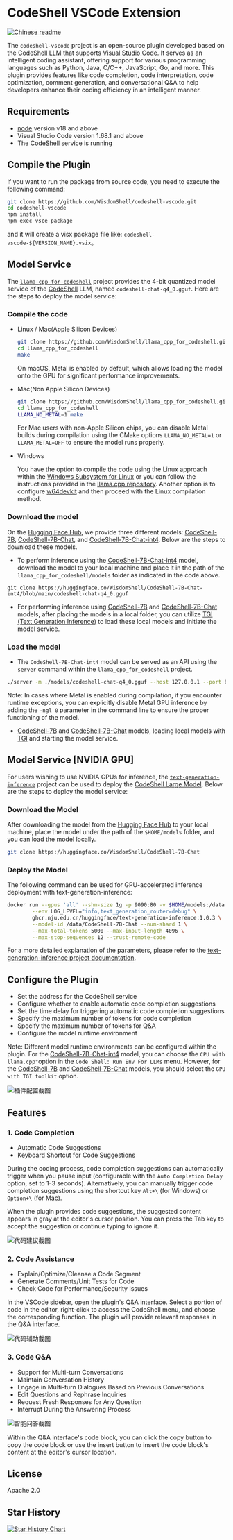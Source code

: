 # CodeShell VSCode Extension

[![Chinese readme](https://img.shields.io/badge/README-Chinese-blue)](README.md)

The `codeshell-vscode` project is an open-source plugin developed based on the [CodeShell LLM](https://github.com/WisdomShell/codeshell) that supports [Visual Studio Code](https://code.visualstudio.com/Download). It serves as an intelligent coding assistant, offering support for various programming languages such as Python, Java, C/C++, JavaScript, Go, and more. This plugin provides features like code completion, code interpretation, code optimization, comment generation, and conversational Q&A to help developers enhance their coding efficiency in an intelligent manner.

## Requirements

- [node](https://nodejs.org/en) version v18 and above
- Visual Studio Code version 1.68.1 and above
- The [CodeShell](https://github.com/WisdomShell/llama_cpp_for_codeshell) service is running

## Compile the Plugin

If you want to run the package from source code, you need to execute the following command:

```zsh
git clone https://github.com/WisdomShell/codeshell-vscode.git
cd codeshell-vscode
npm install
npm exec vsce package
```

and it will create a visx package file like: `codeshell-vscode-${VERSION_NAME}.vsix`。

##  Model Service

The [`llama_cpp_for_codeshell`](https://github.com/WisdomShell/llama_cpp_for_codeshell) project provides the 4-bit quantized model service of the [CodeShell](https://github.com/WisdomShell/codeshell) LLM, named `codeshell-chat-q4_0.gguf`. Here are the steps to deploy the model service:

### Compile the code

+ Linux / Mac(Apple Silicon Devices)

  ```bash
  git clone https://github.com/WisdomShell/llama_cpp_for_codeshell.git
  cd llama_cpp_for_codeshell
  make
  ```

  On macOS, Metal is enabled by default, which allows loading the model onto the GPU for significant performance improvements.

+ Mac(Non Apple Silicon Devices)

  ```bash
  git clone https://github.com/WisdomShell/llama_cpp_for_codeshell.git
  cd llama_cpp_for_codeshell
  LLAMA_NO_METAL=1 make
  ```

  For Mac users with non-Apple Silicon chips, you can disable Metal builds during compilation using the CMake options `LLAMA_NO_METAL=1` or `LLAMA_METAL=OFF` to ensure the model runs properly.

+ Windows

  You have the option to compile the code using the Linux approach within the [Windows Subsystem for Linux](https://learn.microsoft.com/en-us/windows/wsl/about) or you can follow the instructions provided in the [llama.cpp repository](https://github.com/ggerganov/llama.cpp#build). Another option is to configure [w64devkit](https://github.com/skeeto/w64devkit/releases) and then proceed with the Linux compilation method.


### Download the model

On the [Hugging Face Hub](https://huggingface.co/WisdomShell), we provide three different models: [CodeShell-7B](https://huggingface.co/WisdomShell/CodeShell-7B), [CodeShell-7B-Chat](https://huggingface.co/WisdomShell/CodeShell-7B-Chat), and [CodeShell-7B-Chat-int4](https://huggingface.co/WisdomShell/CodeShell-7B-Chat-int4). Below are the steps to download these models.

- To perform inference using the [CodeShell-7B-Chat-int4](https://huggingface.co/WisdomShell/CodeShell-7B-Chat-int4) model, download the model to your local machine and place it in the path of the `llama_cpp_for_codeshell/models` folder as indicated in the code above.

 ```
 git clone https://huggingface.co/WisdomShell/CodeShell-7B-Chat-int4/blob/main/codeshell-chat-q4_0.gguf
 ```

- For performing inference using [CodeShell-7B](https://huggingface.co/WisdomShell/CodeShell-7B) and [CodeShell-7B-Chat](https://huggingface.co/WisdomShell/CodeShell-7B-Chat) models, after placing the models in a local folder, you can utilize [TGI (Text Generation Inference)](https://github.com/WisdomShell/text-generation-inference.git) to load these local models and initiate the model service.

### Load the model

- The `CodeShell-7B-Chat-int4` model can be served as an API using the `server` command within the `llama_cpp_for_codeshell` project.

```bash
./server -m ./models/codeshell-chat-q4_0.gguf --host 127.0.0.1 --port 8080
```

Note: In cases where Metal is enabled during compilation, if you encounter runtime exceptions, you can explicitly disable Metal GPU inference by adding the `-ngl 0` parameter in the command line to ensure the proper functioning of the model.

- [CodeShell-7B](https://huggingface.co/WisdomShell/CodeShell-7B) and [CodeShell-7B-Chat](https://huggingface.co/WisdomShell/CodeShell-7B-Chat) models, loading local models with [TGI](https://github.com/WisdomShell/text-generation-inference.git) and starting the model service.

## Model Service [NVIDIA GPU]

For users wishing to use NVIDIA GPUs for inference, the [`text-generation-inference`](https://github.com/huggingface/text-generation-inference) project can be used to deploy the [CodeShell Large Model](https://github.com/WisdomShell/codeshell). Below are the steps to deploy the model service:

### Download the Model

After downloading the model from the [Hugging Face Hub](https://huggingface.co/WisdomShell/CodeShell-7B-Chat) to your local machine, place the model under the path of the `$HOME/models` folder, and you can load the model locally.

```bash
git clone https://huggingface.co/WisdomShell/CodeShell-7B-Chat
```

### Deploy the Model

The following command can be used for GPU-accelerated inference deployment with text-generation-inference:

```bash
docker run --gpus 'all' --shm-size 1g -p 9090:80 -v $HOME/models:/data \
        --env LOG_LEVEL="info,text_generation_router=debug" \
        ghcr.nju.edu.cn/huggingface/text-generation-inference:1.0.3 \
        --model-id /data/CodeShell-7B-Chat --num-shard 1 \
        --max-total-tokens 5000 --max-input-length 4096 \
        --max-stop-sequences 12 --trust-remote-code
```

For a more detailed explanation of the parameters, please refer to the [text-generation-inference project documentation](https://github.com/huggingface/text-generation-inference).


##  Configure the Plugin

- Set the address for the CodeShell service
- Configure whether to enable automatic code completion suggestions
- Set the time delay for triggering automatic code completion suggestions
- Specify the maximum number of tokens for code completion
- Specify the maximum number of tokens for Q&A
- Configure the model runtime environment

Note: Different model runtime environments can be configured within the plugin. For the [CodeShell-7B-Chat-int4](https://huggingface.co/WisdomShell/CodeShell-7B-Chat-int4) model, you can choose the `CPU with llama.cpp"`option in the `Code Shell: Run Env For LLMs` menu. However, for the [CodeShell-7B](https://huggingface.co/WisdomShell/CodeShell-7B) and [CodeShell-7B-Chat](https://huggingface.co/WisdomShell/CodeShell-7B-Chat) models, you should select the `GPU with TGI toolkit` option.

![插件配置截图](https://raw.githubusercontent.com/WisdomShell/codeshell-vscode/main/assets/readme/docs_settings_new.png)

## Features

### 1. Code Completion

- Automatic Code Suggestions
- Keyboard Shortcut for Code Suggestions

During the coding process, code completion suggestions can automatically trigger when you pause input (configurable with the `Auto Completion Delay` option, set to 1-3 seconds). Alternatively, you can manually trigger code completion suggestions using the shortcut key `Alt+\` (for Windows) or `Option+\` (for Mac).

When the plugin provides code suggestions, the suggested content appears in gray at the editor's cursor position. You can press the Tab key to accept the suggestion or continue typing to ignore it.

![代码建议截图](https://raw.githubusercontent.com/WisdomShell/codeshell-vscode/main/assets/readme/docs_completion.png)

### 2. Code Assistance

- Explain/Optimize/Cleanse a Code Segment
- Generate Comments/Unit Tests for Code
- Check Code for Performance/Security Issues

In the VSCode sidebar, open the plugin's Q&A interface. Select a portion of code in the editor, right-click to access the CodeShell menu, and choose the corresponding function. The plugin will provide relevant responses in the Q&A interface.

![代码辅助截图](https://raw.githubusercontent.com/WisdomShell/codeshell-vscode/main/assets/readme/docs_assistants.png)

### 3. Code Q&A

- Support for Multi-turn Conversations
- Maintain Conversation History
- Engage in Multi-turn Dialogues Based on Previous Conversations
- Edit Questions and Rephrase Inquiries
- Request Fresh Responses for Any Question
- Interrupt During the Answering Process

![智能问答截图](https://raw.githubusercontent.com/WisdomShell/codeshell-vscode/main/assets/readme/docs_chat.png)

Within the Q&A interface's code block, you can click the copy button to copy the code block or use the insert button to insert the code block's content at the editor's cursor location.

## License

Apache 2.0

## Star History

[![Star History Chart](https://api.star-history.com/svg?repos=WisdomShell/codeshell-vscode&type=Date)](https://star-history.com/#WisdomShell/codeshell-vscode&Date)